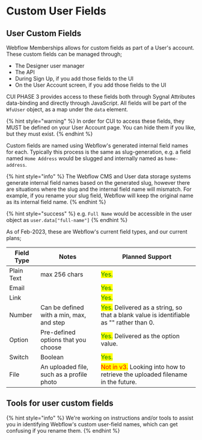 # Custom User Fields

## User Custom Fields

Webflow Memberships allows for custom fields as part of a User's account. These custom fields can be managed through;

* The Designer user manager
* The API
* During Sign Up, if you add those fields to the UI
* On the User Account screen, if you add those fields to the UI

CUI PHASE 3 provides access to these fields both through Sygnal Attributes data-binding and directly through JavaScript. All fields will be part of the `WfuUser` object, as a map under the `data` element.

{% hint style="warning" %}
In order for CUI to access these fields, they MUST be defined on your User Account page. You can hide them if you like, but they must exist.&#x20;
{% endhint %}

Custom fields are named using Webflow's generated internal field names for each. Typically this process is the same as slug-generation, e.g. a field named `Home Address` would be slugged and internally named as `home-address`.&#x20;

{% hint style="info" %}
The Webflow CMS and User data storage systems generate internal field names based on the generated slug, however there are situations where the slug and the internal field name will mismatch. For example, if you rename your slug field, Webflow will keep the original name as its internal field name.&#x20;
{% endhint %}

{% hint style="success" %}
e.g. `Full Name` would be accessible in the user object as `user.data["full-name"]`
{% endhint %}

As of Feb-2023, these are Webflow's current field types, and our current plans;&#x20;

| Field Type  | Notes                                      | Planned Support                                                                                                          |
| ----------- | ------------------------------------------ | ------------------------------------------------------------------------------------------------------------------------ |
| Plain Text  | max 256 chars                              | <mark style="color:green;">Yes.</mark>                                                                                   |
| Email       |                                            | <mark style="color:green;">Yes.</mark>                                                                                   |
| Link        |                                            | <mark style="color:green;">Yes.</mark>                                                                                   |
| Number      | Can be defined with a min, max, and step   | <mark style="color:green;">Yes.</mark> Delivered as a string, so that a blank value is identifiable as "" rather than 0. |
| Option      | Pre-defined options that you choose        | <mark style="color:green;">Yes.</mark> Delivered as the option value.                                                    |
| Switch      | Boolean                                    | <mark style="color:green;">Yes.</mark>                                                                                   |
| File        | An uploaded file, such as a profile photo  | <mark style="color:red;">Not in v3.</mark> Looking into how to retrieve the uploaded filename in the future.             |

## Tools for user custom fields

{% hint style="info" %}
We're working on instructions and/or tools to assist you in identifying Webflow's custom user-field names, which can get confusing if you rename them.&#x20;
{% endhint %}
